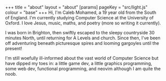+++
title = "about"
layout = "about"
[params]
    pageKey = "src/light.js"
    colour = "base"
+++
Hi, I'm Caleb Mohamed, a 19 year old from the South of England. I'm currently studying Computer Science at the
University of Oxford. I love Jesus, music, maths, and poetry (more so writing it currently).

I was born in Brighton, then swiftly escaped to the sleepy countryside 30 minutes North, until returning for A
Levels and church. Since then, I've been off adventuring beneath picturesque spires and looming gargoyles until the present!

I'm still woefully ill-informed about the vast world of Computer Science but have dipped my toes in: a little
game dev, a little graphics programming, some web dev, functional programming, and neovim although I am quite
the noob.
